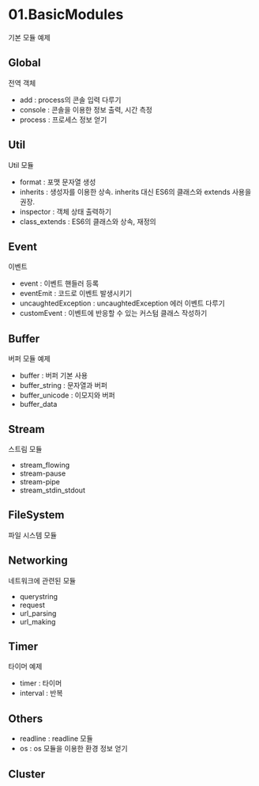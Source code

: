 # 01.BasicModules
기본 모듈 예제

## Global
전역 객체
- add : process의 콘솔 입력 다루기
- console : 콘솔을 이용한 정보 출력, 시간 측정
- process : 프로세스 정보 얻기

## Util
Util 모듈
- format : 포맷 문자열 생성
- inherits : 생성자를 이용한 상속. inherits 대신 ES6의 클래스와 extends 사용을 권장.
- inspector : 객체 상태 출력하기
- class_extends : ES6의 클래스와 상속, 재정의

## Event
이벤트
- event : 이벤트 핸들러 등록
- eventEmit : 코드로 이벤트 발생시키기
- uncaughtedException : uncaughtedException 에러 이벤트 다루기
- customEvent : 이벤트에 반응할 수 있는 커스텀 클래스 작성하기

## Buffer
버퍼 모듈 예제
- buffer : 버퍼 기본 사용
- buffer_string : 문자열과 버퍼
- buffer_unicode : 이모지와 버퍼
- buffer_data

## Stream
스트림 모듈
- stream_flowing
- stream-pause
- stream-pipe
- stream_stdin_stdout

## FileSystem
파일 시스템 모듈

## Networking
네트워크에 관련된 모듈
- querystring
- request
- url_parsing
- url_making

## Timer
타이머 예제
- timer : 타이머
- interval : 반복

## Others
- readline : readline 모듈
- os : os 모듈을 이용한 환경 정보 얻기


## Cluster
